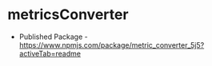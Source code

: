 # metricsConverter

* Published Package - https://www.npmjs.com/package/metric_converter_5j5?activeTab=readme
